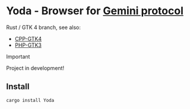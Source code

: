 # Yoda - Browser for [Gemini protocol](https://geminiprotocol.net)

Rust / GTK 4 branch, see also:

* [CPP-GTK4](https://github.com/YGGverse/Yoda/tree/CPP-GTK4)
* [PHP-GTK3](https://github.com/YGGverse/Yoda/tree/PHP-GTK3)

> [!IMPORTANT]
> Project in development!
>

## Install

``` bash
cargo install Yoda
```